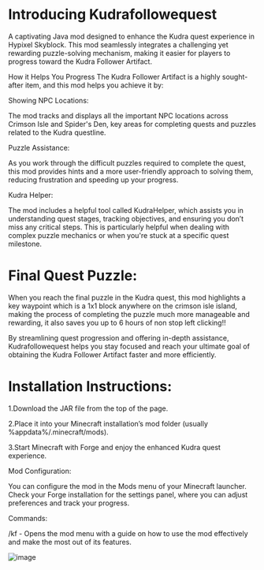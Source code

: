 # Introducing Kudrafollowequest
A captivating Java mod designed to enhance the Kudra quest experience in Hypixel Skyblock. This mod seamlessly integrates a challenging yet rewarding puzzle-solving mechanism, making it easier for players to progress toward the Kudra Follower Artifact.

How it Helps You Progress
The Kudra Follower Artifact is a highly sought-after item, and this mod helps you achieve it by:

Showing NPC Locations: 

The mod tracks and displays all the important NPC locations across Crimson Isle and Spider's Den, key areas for completing quests and puzzles related to the Kudra questline.

Puzzle Assistance:

As you work through the difficult puzzles required to complete the quest, this mod provides hints and a more user-friendly approach to solving them, reducing frustration and speeding up your progress.

Kudra Helper: 

The mod includes a helpful tool called KudraHelper, which assists you in understanding quest stages, tracking objectives, and ensuring you don’t miss any critical steps. This is particularly helpful when dealing with complex puzzle mechanics or when you're stuck at a specific quest milestone.

# Final Quest Puzzle: 

When you reach the final puzzle in the Kudra quest, this mod highlights a key waypoint which is a 1x1 block anywhere on the crimson isle island, making the process of completing the puzzle much more manageable and rewarding, it also saves you up to 6 hours of non stop left clicking!!

By streamlining quest progression and offering in-depth assistance, Kudrafollowequest helps you stay focused and reach your ultimate goal of obtaining the Kudra Follower Artifact faster and more efficiently.

# Installation Instructions:

1.Download the JAR file from the top of the page.

2.Place it into your Minecraft installation’s mod folder (usually %appdata%/.minecraft/mods).

3.Start Minecraft with Forge and enjoy the enhanced Kudra quest experience.

Mod Configuration:

You can configure the mod in the Mods menu of your Minecraft launcher. Check your Forge installation for the settings panel, where you can adjust preferences and track your progress.

Commands:

/kf - Opens the mod menu with a guide on how to use the mod effectively and make the most out of its features.

![image](https://github.com/user-attachments/assets/12ef3eaf-100b-4c34-8826-9a493cd5d80e)


